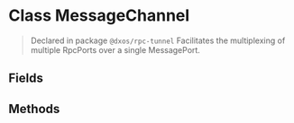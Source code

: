 # Class MessageChannel
> Declared in package `@dxos/rpc-tunnel`
Facilitates the multiplexing of multiple RpcPorts over a single MessagePort.

## Fields

## Methods

